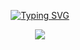 

<!--
**Luzvelia/Luzvelia** is a ✨ _special_ ✨ repository because its `README.md` (this file) appears on your GitHub profile.

Here are some ideas to get you started:

- 🔭 I’m currently working on ...
- 🌱 I’m currently learning ...
- 👯 I’m looking to collaborate on ...
- 🤔 I’m looking for help with ...
- 💬 Ask me about ...
- 📫 How to reach me: ...
- 😄 Pronouns: ...
- ⚡ Fun fact: ...
-->


<p align="center">
  <a href="https://git.io/typing-svg"><img src="https://readme-typing-svg.demolab.com?font=Montserrat&weight=800&size=30&pause=1000&color=DA1C76&center=true&vCenter=true&width=500&height=100&lines=Hi%2C+I+am+Luzvelia+N%C3%BA%C3%B1ez+%F0%9F%91%8B%F0%9F%8F%BB;Hi%2C+I+am+Front+End+Developer+%F0%9F%92%BB;Hi%2C+I+am+Web+Designer+%F0%9F%8E%A8" alt="Typing SVG" /></a>
</p>


<p align="center">
  <img src="https://media4.giphy.com/media/LMcB8XospGZO8UQq87/giphy.gif?cid=ecf05e47otj75zlispyfe4c7ia4o8yepb2y3ps9isnu4yhf2&rid=giphy.gif&ct=g"/>
</p>



